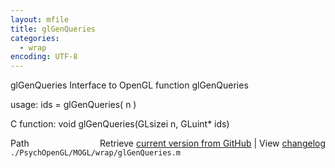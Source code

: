 ```yaml
---
layout: mfile
title: glGenQueries
categories:
  - wrap
encoding: UTF-8
---
```


glGenQueries  Interface to OpenGL function glGenQueries  

usage:  ids = glGenQueries( n )  

C function:  void glGenQueries(GLsizei n, GLuint\* ids)  


<div class="code_header" style="text-align:right;">
  <span style="float:left;">Path&nbsp;&nbsp;</span> <span class="counter">Retrieve <a href=
  "https://raw.github.com/Psychtoolbox-3/Psychtoolbox-3/beta/./PsychOpenGL/MOGL/wrap/glGenQueries.m">current version from GitHub</a> | View <a href=
  "https://github.com/Psychtoolbox-3/Psychtoolbox-3/commits/beta/./PsychOpenGL/MOGL/wrap/glGenQueries.m">changelog</a></span>
</div>
<div class="code">
  <code>./PsychOpenGL/MOGL/wrap/glGenQueries.m</code>
</div>
